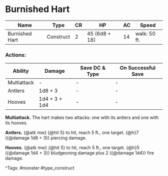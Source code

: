 # Burnished Hart

| Name | Type | CR | HP | AC | Speed |
|------|------|----|----|----|-------|
| Burnished Hart | Construct | 2 | 45 (6d8 + 18) | 14 | walk: 50 ft. |

### Actions:

| Ability | Damage | Save DC & Type | On Successful Save |
|---------|--------|----------------|--------------------|
| Multiattack | - | - | - |
| Antlers | 1d8 + 3 | - | - |
| Hooves | 1d4 + 3 + 1d4 | - | - |


**Multiattack.** The hart makes two attacks: one with its antlers and one with its hooves.

**Antlers.** {@atk mw} {@hit 5} to hit, reach 5 ft., one target. {@h}7 ({@damage 1d8 + 3}) piercing damage.

**Hooves.** {@atk mw} {@hit 5} to hit, reach 5 ft., one target. {@h}5 ({@damage 1d4 + 3}) bludgeoning damage plus 2 ({@damage 1d4}) fire damage.

^Tags: #monster #type_construct